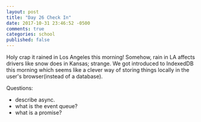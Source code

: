 ```yaml
---
layout: post
title: "Day 26 Check In"
date: 2017-10-31 23:46:52 -0500
comments: true
categories: school
published: false
---
```



Holy crap it rained in Los Angeles this morning! Somehow, rain in LA affects drivers like snow does in Kansas; strange. We got introduced to IndexedDB this morning which seems like a clever way of storing things locally in the user's browser(instead of a database).


Questions:
- describe async.
- what is the event queue?
- what is a promise?